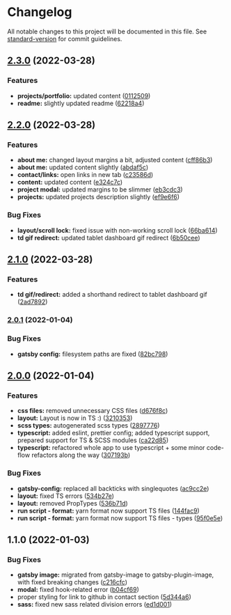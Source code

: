 # Changelog

All notable changes to this project will be documented in this file. See [standard-version](https://github.com/conventional-changelog/standard-version) for commit guidelines.

## [2.3.0](https://github.com/szymonpulut/szymonpulut.github.io/compare/v2.2.0...v2.3.0) (2022-03-28)

### Features

- **projects/portfolio:** updated content ([0112509](https://github.com/szymonpulut/szymonpulut.github.io/commit/0112509a7b18729d35dac884bec2ecd99d58b9d3))
- **readme:** slightly updated readme ([62218a4](https://github.com/szymonpulut/szymonpulut.github.io/commit/62218a463df63360197d8fffba325c228288190e))

## [2.2.0](https://github.com/szymonpulut/szymonpulut.github.io/compare/v2.1.0...v2.2.0) (2022-03-28)

### Features

- **about me:** changed layout margins a bit, adjusted content ([cff86b3](https://github.com/szymonpulut/szymonpulut.github.io/commit/cff86b3bdcc3e6a934ed0b2ed4fc0b5161138a5d))
- **about me:** updated content slightly ([abdaf5c](https://github.com/szymonpulut/szymonpulut.github.io/commit/abdaf5c24b0e33c717a2e0ab575914bac3c4222a))
- **contact/links:** open links in new tab ([c23586d](https://github.com/szymonpulut/szymonpulut.github.io/commit/c23586d1c812e26e217434425c923ab3ef315d6d))
- **content:** updated content ([e324c7c](https://github.com/szymonpulut/szymonpulut.github.io/commit/e324c7c23c922220583c7efe44299bce09f016d0))
- **project modal:** updated margins to be slimmer ([eb3cdc3](https://github.com/szymonpulut/szymonpulut.github.io/commit/eb3cdc3fae6262550c4da990f9a80ddf1632c10f))
- **projects:** updated projects description slightly ([ef9e6f6](https://github.com/szymonpulut/szymonpulut.github.io/commit/ef9e6f6bb59268126be06123ebe1210550b0e687))

### Bug Fixes

- **layout/scroll lock:** fixed issue with non-working scroll lock ([66ba614](https://github.com/szymonpulut/szymonpulut.github.io/commit/66ba6143379afb64e08521eb9b44b7ef3deb0b4c))
- **td gif redirect:** updated tablet dashboard gif redirect ([6b50cee](https://github.com/szymonpulut/szymonpulut.github.io/commit/6b50cee67a5dc1f7ff83ae13bae8058ccfca63fa))

## [2.1.0](https://github.com/szymonpulut/szymonpulut.github.io/compare/v2.0.1...v2.1.0) (2022-03-28)

### Features

- **td gif/redirect:** added a shorthand redirect to tablet dashboard gif ([2ad7892](https://github.com/szymonpulut/szymonpulut.github.io/commit/2ad7892c835a8d4e1ede0b347fd4d8175e96cfbe))

### [2.0.1](https://github.com/szymonpulut/szymonpulut.github.io/compare/v2.0.0...v2.0.1) (2022-01-04)

### Bug Fixes

- **gatsby config:** filesystem paths are fixed ([82bc798](https://github.com/szymonpulut/szymonpulut.github.io/commit/82bc798ecf14d6c3dd01d3ff9f9b4f3a73bd96c5))

## [2.0.0](https://github.com/szymonpulut/szymonpulut.github.io/compare/v1.1.0...v2.0.0) (2022-01-04)

### Features

- **css files:** removed unnecessary CSS files ([d676f8c](https://github.com/szymonpulut/szymonpulut.github.io/commit/d676f8c6c36161c542ada65af7e0447fc413e666))
- **layout:** Layout is now in TS :) ([3210353](https://github.com/szymonpulut/szymonpulut.github.io/commit/3210353aaaa03d75cc3cae0e81e7d51b3914df8f))
- **scss types:** autogenerated scss types ([2897776](https://github.com/szymonpulut/szymonpulut.github.io/commit/2897776e99749ebb1723411c6bbac39b20100ad3))
- **typescript:** added eslint, prettier config; added typescript support, prepared support for TS & SCSS modules ([ca22d85](https://github.com/szymonpulut/szymonpulut.github.io/commit/ca22d857120bbbb8029ac9cd4bb700396e77db59))
- **typescript:** refactored whole app to use typescript + some minor code-flow refactors along the way ([307193b](https://github.com/szymonpulut/szymonpulut.github.io/commit/307193bb24fff2d0be9fc53f1a3d0a19c811522b))

### Bug Fixes

- **gatsby-config:** replaced all backticks with singlequotes ([ac9cc2e](https://github.com/szymonpulut/szymonpulut.github.io/commit/ac9cc2e862182f8d0a45499069e7a90eb01607e7))
- **layout:** fixed TS errors ([534b27e](https://github.com/szymonpulut/szymonpulut.github.io/commit/534b27eb737b1d77ac9aed86efa0721b7e373e9f))
- **layout:** removed PropTypes ([536b71d](https://github.com/szymonpulut/szymonpulut.github.io/commit/536b71d07fbbed7b30a3cbb34aaf18b4081096aa))
- **run script - format:** yarn format now support TS files ([144fac9](https://github.com/szymonpulut/szymonpulut.github.io/commit/144fac91fcd0cb8f6a6fe2590357366c9a388584))
- **run script - format:** yarn format now support TS files - types ([95f0e5e](https://github.com/szymonpulut/szymonpulut.github.io/commit/95f0e5e80454caef97659762ed1cc4403e3282c1))

## 1.1.0 (2022-01-03)

### Bug Fixes

- **gatsby image:** migrated from gatsby-image to gatsby-plugin-image, with fixed breaking changes ([c216cfc](https://github.com/szymonpulut/szymonpulut.github.io/commit/c216cfc52357beac61e4f2cd1586942a8eeb6b7b))
- **modal:** fixed hook-related error ([b04cf69](https://github.com/szymonpulut/szymonpulut.github.io/commit/b04cf69a094849d52e35d91f2dde6a84cf862dbc))
- proper styling for link to github in contact section ([5d344a6](https://github.com/szymonpulut/szymonpulut.github.io/commit/5d344a6b817b917074dd0c94e2a53e5d6b50a1e4))
- **sass:** fixed new sass related division errors ([ed1d001](https://github.com/szymonpulut/szymonpulut.github.io/commit/ed1d001faed236152ff16f497358668462d32100))
